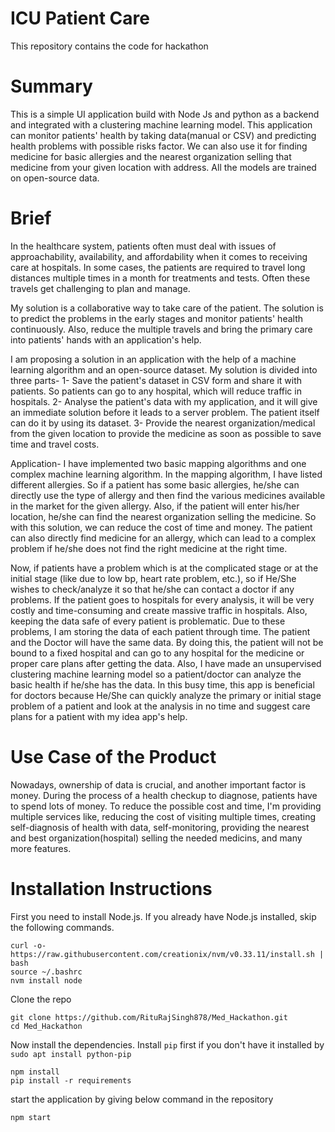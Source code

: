 # ICU Patient Care 
This repository contains the code for hackathon

# Summary

This is a simple UI application build with Node Js and python as a backend and integrated with a clustering machine learning model. This application can monitor patients' health by taking data(manual or CSV) and predicting health problems with possible risks factor. We can also use it for finding medicine for basic allergies and the nearest organization selling that medicine from your given location with address. All the models are trained on open-source data.

# Brief
In the healthcare system, patients often must deal with issues of approachability, availability, and affordability when it comes to receiving care at hospitals. In some cases, the patients are required to travel long distances multiple times in a month for treatments and tests. Often these travels get challenging to plan and manage.

My solution is a collaborative way to take care of the patient. The solution is to predict the problems in the early stages and monitor patients' health continuously. Also, reduce the multiple travels and bring the primary care into patients' hands with an application's help.

I am proposing a solution in an application with the help of a machine learning algorithm and an open-source dataset. My solution is divided into three parts-
1- Save the patient's dataset in CSV form and share it with patients. So patients can go to any hospital, which will reduce traffic in hospitals.
2- Analyse the patient's data with my application, and it will give an immediate solution before it leads to a server problem. The patient itself can do it by using its dataset.
3- Provide the nearest organization/medical from the given location to provide the medicine as soon as possible to save time and travel costs.

Application-
I have implemented two basic mapping algorithms and one complex machine learning algorithm. In the mapping algorithm, I have listed different allergies. So if a patient has some basic allergies, he/she can directly use the type of allergy and then find the various medicines available in the market for the given allergy. Also, if the patient will enter his/her location, he/she can find the nearest organization selling the medicine. So with this solution, we can reduce the cost of time and money. The patient can also directly find medicine for an allergy, which can lead to a complex problem if he/she does not find the right medicine at the right time.

Now, if patients have a problem which is at the complicated stage or at the initial stage (like due to low bp, heart rate problem, etc.), so if He/She wishes to check/analyze it so that he/she can contact a doctor if any problems. If the patient goes to hospitals for every analysis, it will be very costly and time-consuming and create massive traffic in hospitals. Also, keeping the data safe of every patient is problematic. Due to these problems, I am storing the data of each patient through time. The patient and the Doctor will have the same data. By doing this, the patient will not be bound to a fixed hospital and can go to any hospital for the medicine or proper care plans after getting the data. Also, I have made an unsupervised clustering machine learning model so a patient/doctor can analyze the basic health if he/she has the data. In this busy time, this app is beneficial for doctors because He/She can quickly analyze the primary or initial stage problem of a patient and look at the analysis in no time and suggest care plans for a patient with my idea app's help.

# Use Case of the Product
Nowadays, ownership of data is crucial, and another important factor is money. During the process of a health checkup to diagnose, patients have to spend lots of money. To reduce the possible cost and time, I'm providing multiple services like, reducing the cost of visiting multiple times, creating self-diagnosis of health with data, self-monitoring, providing the nearest and best organization(hospital) selling the needed medicins, and many more features. 
# Installation Instructions

First you need to install Node.js. If you already have Node.js installed, skip the following commands.

```
curl -o- https://raw.githubusercontent.com/creationix/nvm/v0.33.11/install.sh | bash
source ~/.bashrc
nvm install node
```
Clone the repo
```
git clone https://github.com/RituRajSingh878/Med_Hackathon.git
cd Med_Hackathon
```

Now install the dependencies. Install `pip` first if you don't have it installed by `sudo apt install python-pip`
```
npm install
pip install -r requirements
```

start the application by giving below command in the repository
```
npm start
```

